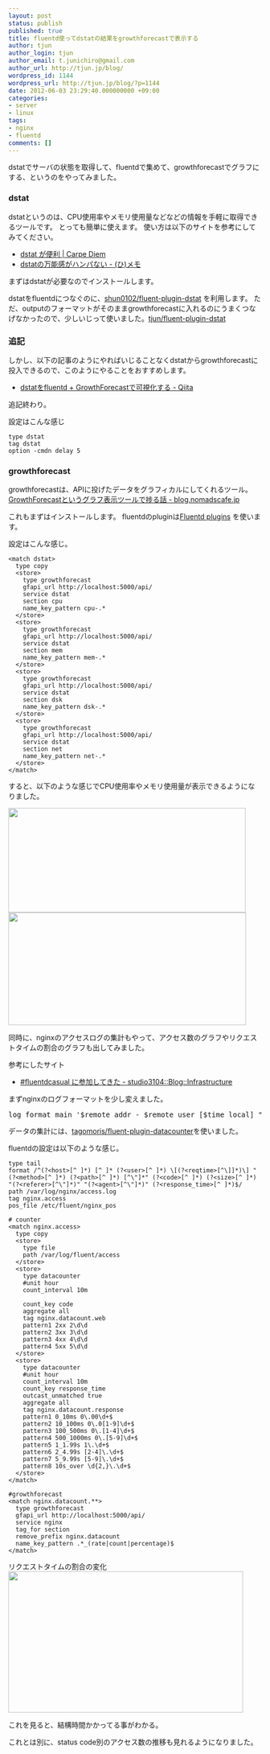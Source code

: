 ```yaml
---
layout: post
status: publish
published: true
title: fluentd使ってdstatの結果をgrowthforecastで表示する
author: tjun
author_login: tjun
author_email: t.junichiro@gmail.com
author_url: http://tjun.jp/blog/
wordpress_id: 1144
wordpress_url: http://tjun.jp/blog/?p=1144
date: 2012-06-03 23:29:40.000000000 +09:00
categories:
- server
- linux
tags:
- nginx
- fluentd
comments: []
---
```

dstatでサーバの状態を取得して、fluentdで集めて、growthforecastでグラフにする、というのをやってみました。

<h3>dstat</h3>
dstatというのは、CPU使用率やメモリ使用量などなどの情報を手軽に取得できるツールです。
とっても簡単に使えます。
使い方は以下のサイトを参考にしてみてください。
<ul>
	<li><a href="http://www.sssg.org/blogs/naoya/archives/1554">dstat が便利 | Carpe Diem</a></li>
	<li><a href="http://d.hatena.ne.jp/hirose31/20120229/1330501968">dstatの万能感がハンパない - (ひ)メモ</a></li>
</ul>
まずはdstatが必要なのでインストールします。

dstatをfluentdにつなぐのに、<a href="https://github.com/shun0102/fluent-plugin-dstat">shun0102/fluent-plugin-dstat</a> を利用します。
ただ、outputのフォーマットがそのままgrowthforecastに入れるのにうまくつなげなかったので、少しいじって使いました。<a href="https://github.com/tjun/fluent-plugin-dstat">tjun/fluent-plugin-dstat</a>

### 追記
しかし、以下の記事のようにやればいじることなくdstatからgrowthforecastに投入できるので、このようにやることをおすすめします。

* [dstatをfluentd + GrowthForecastで可視化する - Qiita](http://qiita.com/mzp/items/f5f39499ca0079d123f4)

追記終わり。

設定はこんな感じ

    type dstat
    tag dstat
    option -cmdn delay 5


<h3>growthforecast</h3>
growthforecastは、APIに投げたデータをグラフィカルにしてくれるツール。
<a href="http://blog.nomadscafe.jp/2011/12/growthforecast.html">GrowthForecastというグラフ表示ツールで捗る話 - blog.nomadscafe.jp</a>

これもまずはインストールします。
fluentdのpluginは<a href="http://fluentd.org/plugin/">Fluentd plugins</a> を使います。

設定はこんな感じ。

    <match dstat>
      type copy
      <store>
        type growthforecast
        gfapi_url http://localhost:5000/api/
        service dstat
        section cpu
        name_key_pattern cpu-.*
      </store>
      <store>
        type growthforecast
        gfapi_url http://localhost:5000/api/
        service dstat
        section mem
        name_key_pattern mem-.*
      </store>
      <store>
        type growthforecast
        gfapi_url http://localhost:5000/api/
        service dstat
        section dsk
        name_key_pattern dsk-.*
      </store>
      <store>
        type growthforecast
        gfapi_url http://localhost:5000/api/
        service dstat
        section net
        name_key_pattern net-.*
      </store>
    </match>

すると、以下のような感じでCPU使用率やメモリ使用量が表示できるようになりました。

<a href="http://tjun.jp/blog/2012/06/fluentd-dstat-growthforecast/growthforecast-cpu/" rel="attachment wp-att-1150"><img src="http://tjun.jp/blog/img/2012/06/GrowthForecast-cpu.jpg" alt="" title="GrowthForecast-cpu" width="472" height="208" class="aligncenter size-full wp-image-1150" /></a>
<a href="http://tjun.jp/blog/2012/06/fluentd-dstat-growthforecast/growthforecast-mem/" rel="attachment wp-att-1151"><img src="http://tjun.jp/blog/img/2012/06/GrowthForecast-mem.jpg" alt="" title="GrowthForecast-mem" width="473" height="224" class="aligncenter size-full wp-image-1151" /></a>

同時に、nginxのアクセスログの集計もやって、アクセス数のグラフやリクエストタイムの割合のグラフも出してみました。

参考にしたサイト
<ul>
	<li><a href="http://d.hatena.ne.jp/studio3104/20120523/1337769639">#fluentdcasual に参加してきた - studio3104::Blog::Infrastructure</a></li>
</ul>

まずnginxのログフォーマットを少し変えました。
<pre>log_format main '$remote_addr - $remote_user [$time_local] "$request" $status $body_bytes_sent "$http_referer" "$http_user_agent" $request_time';</pre>

データの集計には、<a href="https://github.com/tagomoris/fluent-plugin-datacounter">tagomoris/fluent-plugin-datacounter</a>を使いました。

fluentdの設定は以下のような感じ。

    type tail
    format /^(?<host>[^ ]*) [^ ]* (?<user>[^ ]*) \[(?<reqtime>[^\]]*)\] "(?<method>[^ ]*) (?<path>[^ ]*) [^\"]*" (?<code>[^ ]*) (?<size>[^ ]*) "(?<referer>[^\"]*)" "(?<agent>[^\"]*)" (?<response_time>[^ ]*)$/
    path /var/log/nginx/access.log
    tag nginx.access
    pos_file /etc/fluent/nginx_pos

    # counter
    <match nginx.access>
      type copy
      <store>
        type file
        path /var/log/fluent/access
      </store>
      <store>
        type datacounter
        #unit hour
        count_interval 10m

        count_key code
        aggregate all
        tag nginx.datacount.web
        pattern1 2xx 2\d\d
        pattern2 3xx 3\d\d
        pattern3 4xx 4\d\d
        pattern4 5xx 5\d\d
      </store>
      <store>
        type datacounter
        #unit hour
        count_interval 10m
        count_key response_time
        outcast_unmatched true
        aggregate all
        tag nginx.datacount.response
        pattern1 0_10ms 0\.00\d+$
        pattern2 10_100ms 0\.0[1-9]\d+$
        pattern3 100_500ms 0\.[1-4]\d+$
        pattern4 500_1000ms 0\.[5-9]\d+$
        pattern5 1_1.99s 1\.\d+$
        pattern6 2_4.99s [2-4]\.\d+$
        pattern7 5_9.99s [5-9]\.\d+$
        pattern8 10s_over \d{2,}\.\d+$
      </store>
    </match>

    #growthforecast
    <match nginx.datacount.**>
      type growthforecast
      gfapi_url http://localhost:5000/api/
      service nginx
      tag_for section
      remove_prefix nginx.datacount
      name_key_pattern .*_(rate|count|percentage)$
    </match>


リクエストタイムの割合の変化
<a href="http://tjun.jp/blog/2012/06/fluentd-dstat-growthforecast/growthforecast-request/" rel="attachment wp-att-1152"><img src="http://tjun.jp/blog/img/2012/06/GrowthForecast-request.jpg" alt="" title="GrowthForecast-request" width="467" height="281" class="aligncenter size-full wp-image-1152" /></a>

これを見ると、結構時間かかってる事がわかる。

これとは別に、status code別のアクセス数の推移も見れるようになりました。
